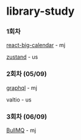 # library-study


### 1회차

[react-big-calendar](https://mingg123.tistory.com/290) - mj

[zustand](https://www.notion.so/Zustand-d77f8f684c584a9ebd288d3b572c164b) - us


### 2회차 (05/09)

[graphql](https://big-frown-d91.notion.site/graphql-57444410b91d446297c0bd4a6d125ac2?pvs=4) - mj

valtio - us


### 3회차 (06/09)

[BullMQ](https://www.notion.so/BullMQ-82fd8fe85f3f4e408f88f5d99a5fcbf9) - mj
